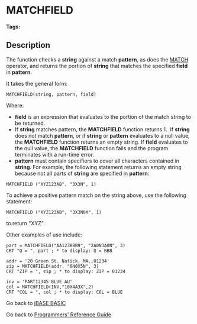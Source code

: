 # MATCHFIELD

<PageHeader />

**Tags:**
<badge text='string handling' vertical='middle' />

## Description

The function checks a **string** against a match **pattern**, as does the [MATCH](./../matches) operator, and returns the portion of **string** that matches the specified **field** in **pattern**.

It takes the general form:

```
MATCHFIELD(string, pattern, field)
```

Where:

- **field** is an expression that evaluates to the portion of the match string to be returned.
- If **string** matches pattern, the **MATCHFIELD** function returns 1.  If **string** does not match **pattern**, or if **string** or **pattern** evaluates to a null value, the **MATCHFIELD** function returns an empty string. If **field** evaluates to the null value, the **MATCHFIELD** function fails and the program terminates with a run-time error.
- **pattern** must contain specifiers to cover all characters contained in **string**. For example, the following statement returns an empty string because not all parts of **string** are specified in **pattern**:

```
MATCHFIELD ("XYZ123AB", "3X3N", 1)
```

To achieve a positive pattern match on the string above, use the following statement:

```
MATCHFIELD ("XYZ123AB", "3X3N0X", 1)
```

to return "XYZ".

Other examples of use include:

```
part = MATCHFIELD("AA123BBB9", "2A0N3A0N", 3)
CRT "Q = ", part ; * to display: Q = BBB

addr = '20 Green St. Natick, MA.,01234'
zip = MATCHFIELD(addr, "0N0X5N", 3)
CRT "ZIP = ", zip ; * to display: ZIP = 01234

inv = 'PART12345 BLUE AU'
col = MATCHFIELD(INV,"10X4A3X",2)
CRT "COL = ", col ; * to display: COL = BLUE
```

Go back to [jBASE BASIC](./../README.md)

Go back to [Programmers' Reference Guide](./../../reference-guides/jbc/README.md)

<PageFooter />
